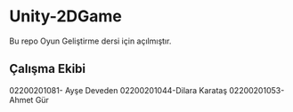 # Unity-2DGame
Bu repo Oyun Geliştirme dersi için açılmıştır.
## Çalışma Ekibi 
02200201081- Ayşe Deveden
02200201044-Dilara Karataş
02200201053-Ahmet Gür
 
